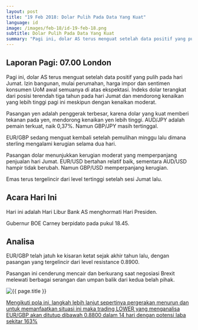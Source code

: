 ```yaml
---
layout: post
title: "19 Feb 2018: Dolar Pulih Pada Data Yang Kuat"
language: id
image: /images/feb-18/id-19-feb-18.png
subtitle: Dolar Pulih Pada Data Yang Kuat
summary: "Pagi ini, dolar AS terus menguat setelah data positif yang pulih pada hari Jumat. Izin bangunan, mulai perumahan, harga impor dan sentimen konsumen UoM awal semuanya di atas ekspektasi"
---
```

## Laporan Pagi: 07.00 London

Pagi ini, dolar AS terus menguat setelah data positif yang pulih pada hari Jumat. Izin bangunan, mulai perumahan, harga impor dan sentimen konsumen UoM awal semuanya di atas ekspektasi. Indeks dolar terangkat dari posisi terendah tiga tahun pada hari Jumat dan mendorong kenaikan yang lebih tinggi pagi ini meskipun dengan kenaikan moderat.

Pasangan yen adalah penggerak terbesar, karena dolar yang kuat memberi tekanan pada yen, mendorong kenaikan yen lebih tinggi. AUD/JPY adalah pemain terkuat, naik 0,37%. Namun GBP/JPY masih tertinggal.

EUR/GBP sedang menguat kembali setelah pemulihan minggu lalu dimana sterling mengalami kerugian selama dua hari.

Pasangan dolar menunjukkan kerugian moderat yang memperpanjang penjualan hari Jumat. EUR/USD bertahan relatif baik, sementara AUD/USD hampir tidak berubah. Namun GBP/USD memperpanjang kerugian.

Emas terus tergelincir dari level tertinggi setelah sesi Jumat lalu.

## Acara Hari Ini

Hari ini adalah Hari Libur Bank AS menghormati Hari Presiden.

Gubernur BOE Carney berpidato pada pukul 18.45.

## Analisa

EUR/GBP telah jatuh ke kisaran ketat sejak akhir tahun lalu, dengan pasangan yang tergelincir dari level resistance 0.8900.

Pasangan ini cenderung mencair dan berkurang saat negosiasi Brexit melewati berbagai serangan dan umpan balik dari kedua belah pihak.

<img src="{{ site.url }}/images/feb-18/id-19-feb-18.png" alt="{{ page.title }}" title="{{ page.title }}">

<a href="%LINK%%?https://www.binary.com/d/trade.cgi?market=forex&underlying=frxEURGBP&formname=higherlower&duration_amount=14&duration_units=d&amount=10&amount_type=payout&expiry_type=duration&barrier=0.8800" target="_blank">Mengikuti pola ini, langkah lebih lanjut sepertinya pergerakan menurun dan untuk memanfaatkan situasi ini maka trading LOWER yang menganalisa EUR/GBP akan ditutup dibawah 0.8800 dalam 14 hari dengan potensi laba sekitar 163%</a>
